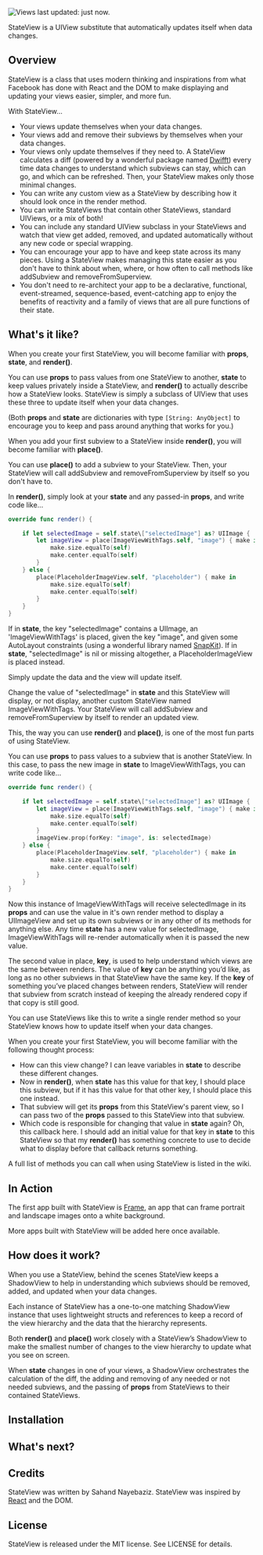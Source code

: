 ![Views last updated: just now.](https://www.dropbox.com/s/cjqcrxnq060ax74/stateview%20header.png?dl=1)

StateView is a UIView substitute that automatically updates itself when data changes.

## Overview

StateView is a class that uses modern thinking and inspirations from what Facebook has done with React and the DOM to make displaying and updating your views easier, simpler, and more fun. 

With StateView... 
- Your views update themselves when your data changes.
- Your views add and remove their subviews by themselves when your data changes.
- Your views only update themselves if they need to. A StateView calculates a diff (powered by a wonderful package named [Dwifft](https://github.com/jflinter/Dwifft)) every time data changes to understand which subviews can stay, which can go, and which can be refreshed. Then, your StateView makes only those minimal changes.
- You can write any custom view as a StateView by describing how it should look once in the render method.
- You can write StateViews that contain other StateViews, standard UIViews, or a mix of both!
- You can include any standard UIView subclass in your StateViews and watch that view get added, removed, and updated automatically without any new code or special wrapping. 
- You can encourage your app to have and keep state across its many pieces. Using a StateView makes managing this state easier as you don't have to think about when, where, or how often to call methods like addSubview and removeFromSuperview.
- You don't need to re-architect your app to be a declarative, functional, event-streamed, sequence-based, event-catching app to enjoy the benefits of reactivity and a family of views that are all pure functions of their state.

## What's it like?

When you create your first StateView, you will become familiar with **props**, **state**, and **render()**.

You can use **props** to pass values from one StateView to another, **state** to keep values privately inside a StateView, and **render()** to actually describe how a StateView looks. StateView is simply a subclass of UIView that uses these three to update itself when your data changes.

(Both **props** and **state** are dictionaries with type `[String: AnyObject]` to encourage you to keep and pass around anything that works for you.)

When you add your first subview to a StateView inside **render()**, you will become familiar with **place()**.

You can use **place()** to add a subview to your StateView. Then, your StateView will call addSubview and removeFromSuperview by itself so you don't have to.

In **render()**, simply look at your **state** and any passed-in **props**, and write code like...

```swift
override func render() {

	if let selectedImage = self.state\["selectedImage"] as? UIImage {
		let imageView = place(ImageViewWithTags.self, "image") { make in
			make.size.equalTo(self)
			make.center.equalTo(self)
		}
	} else {
		place(PlaceholderImageView.self, "placeholder") { make in
			make.size.equalTo(self)
			make.center.equalTo(self)
		}
	}
}
```

If in **state**, the key "selectedImage" contains a UIImage, an 'ImageViewWithTags' is placed, given the key "image", and given some AutoLayout constraints (using a wonderful library named [SnapKit](https://github.com/SnapKit/SnapKit)). If in **state**, "selectedImage" is nil or missing altogether, a PlaceholderImageView is placed instead.

Simply update the data and the view will update itself.

Change the value of "selectedImage" in **state** and this StateView will display, or not display, another custom StateView named ImageViewWithTags. Your StateView will call addSubview and removeFromSuperview by itself to render an updated view.

This, the way you can use **render()** and **place()**, is one of the most fun parts of using StateView.

You can use **props** to pass values to a subview that is another StateView. In this case, to pass the new image in **state** to ImageViewWithTags, you can write code like...

```swift
override func render() {

	if let selectedImage = self.state\["selectedImage"] as? UIImage {
		let imageView = place(ImageViewWithTags.self, "image") { make in
			make.size.equalTo(self)
			make.center.equalTo(self)
		}
		imageView.prop(forKey: "image", is: selectedImage)
	} else {
		place(PlaceholderImageView.self, "placeholder") { make in
			make.size.equalTo(self)
			make.center.equalTo(self)
		}
	}
}
```

Now this instance of ImageViewWithTags will receive selectedImage in its **props** and can use the value in it's own render method to display a UIImageView and set up its own subviews or in any other of its methods for anything else. Any time **state** has a new value for selectedImage, ImageViewWithTags will re-render automatically when it is passed the new value. 

The second value in place, **key**, is used to help understand which views are the same between renders. The value of **key** can be anything you’d like, as long as no other subviews in that StateView have the same key. If the **key** of something you’ve placed changes between renders, StateView will render that subview from scratch instead of keeping the already rendered copy if that copy is still good.

You can use StateViews like this to write a single render method so your StateView knows how to update itself when your data changes.

When you create your first StateView, you will become familiar with the following thought process:
- How can this view change? I can leave variables in **state** to describe these different changes.
- Now in **render()**, when **state** has this value for that key, I should place this subview, but if it has this value for that other key, I should place this one instead.
- That subview will get its **props** from this StateView's parent view, so I can pass two of the **props** passed to this StateView into that subview.
- Which code is responsible for changing that value in **state** again? Oh, this callback here. I should add an initial value for that key in **state** to this StateView so that my **render()** has something concrete to use to decide what to display before that callback returns something.  

A full list of methods you can call when using StateView is listed in the wiki.

## In Action

The first app built with StateView is [Frame](https://github.com/sahandnayebaziz/StateView-Samples-Frame), an app that can frame portrait and landscape images onto a white background. 

More apps built with StateView will be added here once available.

## How does it work?

When you use a StateView, behind the scenes StateView keeps a ShadowView to help in understanding which subviews should be removed, added, and updated when your data changes.

Each instance of StateView has a one-to-one matching ShadowView instance that uses lightweight structs and references to keep a record of the view hierarchy and the data that the hierarchy represents. 

Both **render()** and **place()** work closely with a StateView’s ShadowView to make the smallest number of changes to the view hierarchy to update what you see on screen.

When **state** changes in one of your views, a ShadowView orchestrates the calculation of the diff, the adding and removing of any needed or not needed subviews, and the passing of **props** from StateViews to their contained StateViews.

## Installation

## What's next?

## Credits

StateView was written by Sahand Nayebaziz. StateView was inspired by [React](https://facebook.github.io/react/) and the DOM.

## License

StateView is released under the MIT license. See LICENSE for details.
